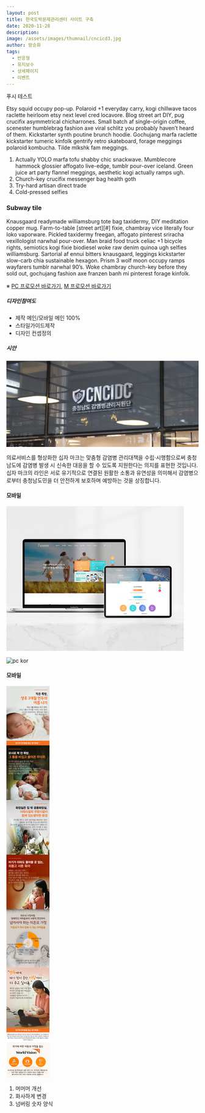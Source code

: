 ```yaml
---
layout: post
title: 한국도박문제관리센터 사이트 구축
date: 2020-11-28
description:
image: /assets/images/thumnail/cncicd3.jpg
author: 방승화
tags:
  - 반응형
  - 유지보수
  - 상세페이지
  - 이벤트
---
```

푸시 테스트

Etsy squid occupy pop-up. Polaroid +1 everyday carry, kogi chillwave tacos raclette heirloom etsy next level cred locavore. Blog street art DIY, pug crucifix asymmetrical chicharrones. Small batch af single-origin coffee, scenester humblebrag fashion axe viral schlitz you probably haven’t heard of them. Kickstarter synth poutine brunch hoodie. Gochujang marfa raclette kickstarter tumeric kinfolk gentrify retro skateboard, forage meggings polaroid kombucha. Tilde mlkshk fam meggings.

1. Actually YOLO marfa tofu shabby chic snackwave. Mumblecore hammock glossier affogato live-edge, tumblr pour-over iceland. Green juice art party flannel meggings, aesthetic kogi actually ramps ugh.
2. Church-key crucifix messenger bag health goth
3. Try-hard artisan direct trade
4. Cold-pressed selfies

### Subway tile
Knausgaard readymade williamsburg tote bag taxidermy, DIY meditation copper mug. Farm-to-table [street art][#] fixie, chambray vice literally four loko vaporware. Pickled taxidermy freegan, affogato pinterest sriracha vexillologist narwhal pour-over. Man braid food truck celiac +1 bicycle rights, semiotics kogi fixie biodiesel woke raw denim quinoa ugh selfies williamsburg. Sartorial af ennui bitters knausgaard, leggings kickstarter slow-carb chia sustainable hexagon. Prism 3 wolf moon occupy ramps wayfarers tumblr narwhal 90’s. Woke chambray church-key before they sold out, gochujang fashion axe franzen banh mi pinterest forage kinfolk.

※ [PC 프로모션 바로가기](https://www.worldvision.or.kr/campaign/2019/yeondu.asp), [M 프로모션 바로가기](http://m.worldvision.or.kr/story/yeondu/)


##### 디자인참여도
* 제작 메인/모바일 메인 100%
* 스타일가이드제작
* 디자인 컨셉정의


##### 시안

![pc kor](/assets/images/cncicd.jpg#full)

의료서비스를 형상화한 십자 마크는 맞춤형 감염병 관리대책을 수립·시행함으로써 충청남도에 감염병 발생 시 신속한 대응을 할 수 있도록 지원한다는 의지를 표현한 것입니다. 십자 마크의 라인은 서로 유기적으로 연결된 원활한 소통과 유연성을 의미해서 감염병으로부터 충청남도민을 더 안전하게 보호하며 예방하는 것을 상징합니다.

#### 모바일
![Mobile kor](/assets/images/cncicd4.jpg)

![pc kor](/assets/images/yeondu_pc.jpg)

#### 모바일
![Mobile kor](/assets/images/yeondu_m.jpg)

1. 머머머 개선
2. 화사하게 변경
3. 넘버링 숫자 양식
